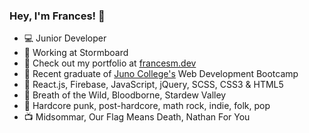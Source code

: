 ### Hey, I'm Frances! :ghost:

- :computer: Junior Developer
- :office: Working at Stormboard
- :link: Check out my portfolio at [francesm.dev](https://francesm.dev)
- :school_satchel: Recent graduate of [Juno College's](https://junocollege.com) Web Development Bootcamp
- :pencil: React.js, Firebase, JavaScript, jQuery, SCSS, CSS3 & HTML5
- :space_invader: Breath of the Wild, Bloodborne, Stardew Valley
- :metal: Hardcore punk, post-hardcore, math rock, indie, folk, pop
- :tv: Midsommar, Our Flag Means Death, Nathan For You
